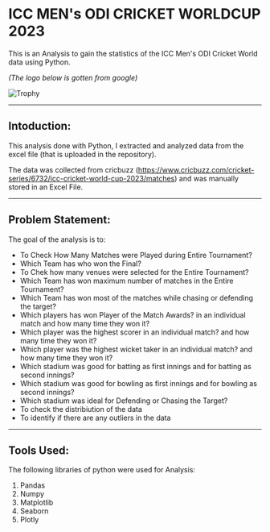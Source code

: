 # ICC MEN's ODI CRICKET WORLDCUP 2023
This is an Analysis to gain the statistics of the ICC Men's ODI Cricket World data using Python.

*(The logo below is gotten from google)*

![Trophy](https://github.com/tejsaw/ICC_MEN-S_ODI_CRICKET_WORLDCUP_2023_ANALYSIS/assets/132733816/9719e1e9-efab-4c80-93a7-70f12d3ef8da)

---

## Intoduction:
This analysis done with Python, I extracted and analyzed data from the excel file (that is uploaded in the repository).

The data was collected from cricbuzz (https://www.cricbuzz.com/cricket-series/6732/icc-cricket-world-cup-2023/matches) and was manually stored in an Excel File.


---

## Problem Statement:

The goal of the analysis is to:
- To Check How Many Matches were Played during Entire Tournament?
- Which Team has who won the Final?
- To Chek how many venues were selected for the Entire Tournament?
- Which Team has won maximum number of matches in the Entire Tournament?
- Which Team has won most of the matches while chasing or defending the target?
- Which players has won Player of the Match Awards? in an individual match and how many time they won it?
- Which player was the highest scorer in an individual match? and how many time they won it?
- Which player was the highest wicket taker in an individual match? and how many time they won it?
- Which stadium was good for batting as first innings and for batting as second innings?
- Which stadium was good for bowling as first innings and for bowling as second innings?
- Which stadium was ideal for Defending or Chasing the Target?
- To check the distribiution of the data
- To identify if there are any outliers in the data

---

## Tools Used:

The following libraries of python were used for Analysis:

1) Pandas
2) Numpy
3) Matplotlib
4) Seaborn
5) Plotly
